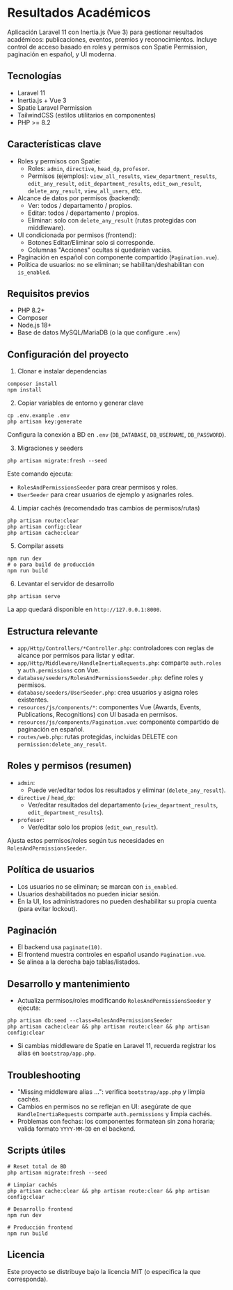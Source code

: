 # Resultados Académicos

Aplicación Laravel 11 con Inertia.js (Vue 3) para gestionar resultados académicos: publicaciones, eventos, premios y reconocimientos. Incluye control de acceso basado en roles y permisos con Spatie Permission, paginación en español, y UI moderna.

## Tecnologías
- Laravel 11
- Inertia.js + Vue 3
- Spatie Laravel Permission
- TailwindCSS (estilos utilitarios en componentes)
- PHP >= 8.2

## Características clave
- Roles y permisos con Spatie:
  - Roles: `admin`, `directive`, `head_dp`, `profesor`.
  - Permisos (ejemplos): `view_all_results`, `view_department_results`, `edit_any_result`, `edit_department_results`, `edit_own_result`, `delete_any_result`, `view_all_users`, etc.
- Alcance de datos por permisos (backend):
  - Ver: todos / departamento / propios.
  - Editar: todos / departamento / propios.
  - Eliminar: solo con `delete_any_result` (rutas protegidas con middleware).
- UI condicionada por permisos (frontend):
  - Botones Editar/Eliminar solo si corresponde.
  - Columnas "Acciones" ocultas si quedarían vacías.
- Paginación en español con componente compartido (`Pagination.vue`).
- Política de usuarios: no se eliminan; se habilitan/deshabilitan con `is_enabled`.

## Requisitos previos
- PHP 8.2+
- Composer
- Node.js 18+
- Base de datos MySQL/MariaDB (o la que configure `.env`)

## Configuración del proyecto

1) Clonar e instalar dependencias
```
composer install
npm install
```

2) Copiar variables de entorno y generar clave
```
cp .env.example .env
php artisan key:generate
```
Configura la conexión a BD en `.env` (`DB_DATABASE`, `DB_USERNAME`, `DB_PASSWORD`).

3) Migraciones y seeders
```
php artisan migrate:fresh --seed
```
Este comando ejecuta:
- `RolesAndPermissionsSeeder` para crear permisos y roles.
- `UserSeeder` para crear usuarios de ejemplo y asignarles roles.

4) Limpiar cachés (recomendado tras cambios de permisos/rutas)
```
php artisan route:clear
php artisan config:clear
php artisan cache:clear
```

5) Compilar assets
```
npm run dev
# o para build de producción
npm run build
```

6) Levantar el servidor de desarrollo
```
php artisan serve
```
La app quedará disponible en `http://127.0.0.1:8000`.

## Estructura relevante
- `app/Http/Controllers/*Controller.php`: controladores con reglas de alcance por permisos para listar y editar.
- `app/Http/Middleware/HandleInertiaRequests.php`: comparte `auth.roles` y `auth.permissions` con Vue.
- `database/seeders/RolesAndPermissionsSeeder.php`: define roles y permisos.
- `database/seeders/UserSeeder.php`: crea usuarios y asigna roles existentes.
- `resources/js/components/*`: componentes Vue (Awards, Events, Publications, Recognitions) con UI basada en permisos.
- `resources/js/components/Pagination.vue`: componente compartido de paginación en español.
- `routes/web.php`: rutas protegidas, incluidas DELETE con `permission:delete_any_result`.

## Roles y permisos (resumen)
- `admin`:
  - Puede ver/editar todos los resultados y eliminar (`delete_any_result`).
- `directive` / `head_dp`:
  - Ver/editar resultados del departamento (`view_department_results`, `edit_department_results`).
- `profesor`:
  - Ver/editar solo los propios (`edit_own_result`).

Ajusta estos permisos/roles según tus necesidades en `RolesAndPermissionsSeeder`.

## Política de usuarios
- Los usuarios no se eliminan; se marcan con `is_enabled`.
- Usuarios deshabilitados no pueden iniciar sesión.
- En la UI, los administradores no pueden deshabilitar su propia cuenta (para evitar lockout).

## Paginación
- El backend usa `paginate(10)`.
- El frontend muestra controles en español usando `Pagination.vue`.
- Se alinea a la derecha bajo tablas/listados.

## Desarrollo y mantenimiento
- Actualiza permisos/roles modificando `RolesAndPermissionsSeeder` y ejecuta:
```
php artisan db:seed --class=RolesAndPermissionsSeeder
php artisan cache:clear && php artisan route:clear && php artisan config:clear
```
- Si cambias middleware de Spatie en Laravel 11, recuerda registrar los alias en `bootstrap/app.php`.

## Troubleshooting
- "Missing middleware alias ...": verifica `bootstrap/app.php` y limpia cachés.
- Cambios en permisos no se reflejan en UI: asegúrate de que `HandleInertiaRequests` comparte `auth.permissions` y limpia cachés.
- Problemas con fechas: los componentes formatean sin zona horaria; valida formato `YYYY-MM-DD` en el backend.

## Scripts útiles
```
# Reset total de BD
php artisan migrate:fresh --seed

# Limpiar cachés
php artisan cache:clear && php artisan route:clear && php artisan config:clear

# Desarrollo frontend
npm run dev

# Producción frontend
npm run build
```

## Licencia
Este proyecto se distribuye bajo la licencia MIT (o especifica la que corresponda).
